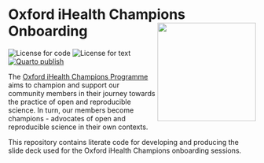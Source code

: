 # Oxford iHealth Champions Onboarding <img src="images/ihealth_base_pos.png" align="right" height="200px" />

<!-- badges: start -->
![License for code](https://img.shields.io/badge/license_for_code-GPL3.0-blue)
![License for text](https://img.shields.io/badge/license_for_writing-CC_BY_4.0-blue)
[![Quarto publish](https://github.com/OxfordIHTM/champions-onboarding/actions/workflows/publish.yml/badge.svg)](https://github.com/OxfordIHTM/champions-onboarding/actions/workflows/publish.yml)
<!-- badges: end -->

The [Oxford iHealth Champions Programme](https://oxford-ihtm.io/champions/) aims to champion and support our community members in their journey towards the practice of open and reproducible science. In turn, our members become champions - advocates of open and reproducible science in their own contexts.

This repository contains literate code for developing and producing the slide deck used for the Oxford iHealth Champions onboarding sessions.
